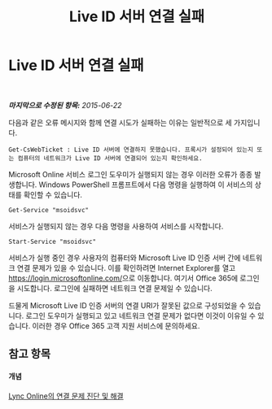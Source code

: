 ﻿---
title: Live ID 서버 연결 실패
TOCTitle: Live ID 서버 연결 실패
ms:assetid: 701af721-dd6a-4f48-96f9-94e89c644201
ms:mtpsurl: https://technet.microsoft.com/ko-kr/library/Dn362811(v=OCS.15)
ms:contentKeyID: 56270255
ms.date: 08/24/2015
mtps_version: v=OCS.15
ms.translationtype: HT
---

# Live ID 서버 연결 실패

 

_**마지막으로 수정된 항목:** 2015-06-22_

다음과 같은 오류 메시지와 함께 연결 시도가 실패하는 이유는 일반적으로 세 가지입니다.

    Get-CsWebTicket : Live ID 서버에 연결하지 못했습니다. 프록시가 설정되어 있는지 또는 컴퓨터의 네트워크가 Live ID 서버에 연결되어 있는지 확인하세요.

Microsoft Online 서비스 로그인 도우미가 실행되지 않는 경우 이러한 오류가 종종 발생합니다. Windows PowerShell 프롬프트에서 다음 명령을 실행하여 이 서비스의 상태를 확인할 수 있습니다.

    Get-Service "msoidsvc"

서비스가 실행되지 않는 경우 다음 명령을 사용하여 서비스를 시작합니다.

    Start-Service "msoidsvc"

서비스가 실행 중인 경우 사용자의 컴퓨터와 Microsoft Live ID 인증 서버 간에 네트워크 연결 문제가 있을 수 있습니다. 이를 확인하려면 Internet Explorer를 열고 <https://login.microsoftonline.com/>으로 이동합니다. 여기서 Office 365에 로그인을 시도합니다. 로그인에 실패하면 네트워크 연결 문제일 수 있습니다.

드물게 Microsoft Live ID 인증 서버의 연결 URI가 잘못된 값으로 구성되었을 수 있습니다. 로그인 도우미가 실행되고 있고 네트워크 연결 문제가 없다면 이것이 이유일 수 있습니다. 이러한 경우 Office 365 고객 지원 서비스에 문의하세요.

## 참고 항목

#### 개념

[Lync Online의 연결 문제 진단 및 해결](diagnosing-and-resolving-connection-problems-with-skype-for-business-online.md)

